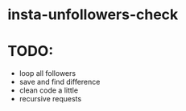 # insta-unfollowers-check

# TODO:
- loop all followers
- save and find difference
- clean code a little
- recursive requests
